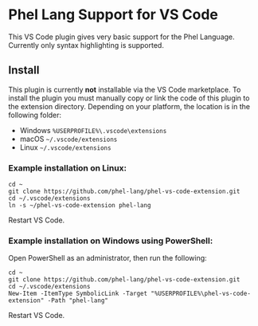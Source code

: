 # Phel Lang Support for VS Code

This VS Code plugin gives very basic support for the Phel Language. Currently only syntax highlighting is supported.

## Install

This plugin is currently __not__ installable via the VS Code marketplace. To install the plugin you must manually copy or link the code of this plugin to the extension directory. Depending on your platform, the location is in the following folder:

* Windows `%USERPROFILE%\.vscode\extensions`
* macOS `~/.vscode/extensions`
* Linux `~/.vscode/extensions`

### Example installation on Linux:

```
cd ~
git clone https://github.com/phel-lang/phel-vs-code-extension.git
cd ~/.vscode/extensions
ln -s ~/phel-vs-code-extension phel-lang
```

Restart VS Code.

### Example installation on Windows using PowerShell:

Open PowerShell as an administrator, then run the following:

```
cd ~
git clone https://github.com/phel-lang/phel-vs-code-extension.git
cd ~/.vscode/extensions
New-Item -ItemType SymbolicLink -Target "%USERPROFILE%\phel-vs-code-extension" -Path "phel-lang"
```

Restart VS Code.
